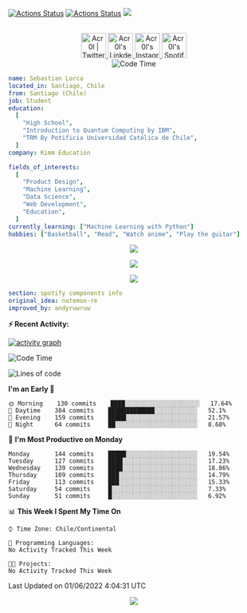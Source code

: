[![Actions Status](https://github.com/acr0l/acr0l/workflows/wakatime-stats/badge.svg)](https://github.com/acr0l/acr0l/actions)
[![Actions Status](https://github.com/acr0l/acr0l/workflows/update-gh-activity/badge.svg)](https://github.com/acr0l/acr0l/actions)
![](https://visitor-badge.glitch.me/badge?page_id=acr0l.acr0l)

<p align="center">
<br/>
<a href="https://twitter.com/acr0l9">
  <img alt="Acr0l | Twitter" width="50px" src="https://user-images.githubusercontent.com/43545812/144034996-602b144a-16e1-41cc-99e7-c6040b20dcaf.png"/>
</a>
<a href="https://www.linkedin.com/in/seba-lorca-g">
  <img alt="Acr0l's LinkdeIN" width="50px" src="https://user-images.githubusercontent.com/43545812/144035037-0f415fc7-9f96-4517-a370-ccc6e78a714b.png" />
</a>
<a href="https://www.instagram.com/5eb4_lg">
  <img alt="Acr0l's Instagram" width="50px" src="https://user-images.githubusercontent.com/43545812/144035088-0dfb165f-8fe0-4d13-896c-876c29d2b128.png" />
</a>
<a href="https://open.spotify.com/user/acroltime?si=8e3de699b0cb4cbb">
  <img alt="Acr0l's Spotify" width="50px" src="https://user-images.githubusercontent.com/43545812/144035120-1ad5169b-91c7-4078-bef9-6a82c733f373.png" />
</a>
<br>
<img alt="Code Time" src="https://wakatime.com/badge/github/Acr0l/sebastian-lorca-client.svg" />
</p>

```yaml
name: Sebastian Lorca
located_in: Santiago, Chile
from: Santiago (Chile)
job: Student
education:
  [
    "High School",
    "Introduction to Quantum Computing by IBM",
    "TRM By Potificia Universidad Católica de Chile",
  ]
company: Kimm Education

fields_of_interests:
  [
    "Product Design",
    "Machine Learning",
    "Data Science",
    "Web Development",
    "Education",
  ]
currently_learning: ["Machine Learning with Python"]
hobbies: ["Basketball", "Read", "Watch anime", "Play the guitar"]
```

<p align="center">
  <img alig src="https://github-profile-trophy.vercel.app/?username=acr0l&column=6&rank=SSS,SS,S,AAA,AA,A,B,C" />
</p>

<p align="center">
  <a href="https://spotify-github-profile.vercel.app/api/view?uid=11147618695&redirect=true">
    <img src="https://spotify-github-profile.vercel.app/api/view?uid=11147618695&cover_image=true&theme=default&bar_color=e3e3e3&bar_color_cover=true">
  </a>
</p>

<p align="center">
  <img src="https://acr0l.vercel.app/api/top-played">
</p>

```yaml
section: spotify components info
original_idea: natemoo-re
improved_by: andyruwruw
```

**:zap: Recent Activity:**

<!--START_SECTION:activity-->

<!--END_SECTION:activity-->

[![activity graph](https://activity-graph.herokuapp.com/graph?username=acr0l&custom_title=Seba's%20activity%20graph&theme=github-light&hide_border=true)](https://github.com/ashutosh00710/github-readme-activity-graph)

<!--START_SECTION:waka-->

![Code Time](http://img.shields.io/badge/Code%20Time-138%20hours-blue)

![Lines of code](https://img.shields.io/badge/From%20Hello%20World%20I%27ve%20Written-292%20Thousand%20lines%20of%20code-blue)

**I'm an Early 🐤**

```text
🌞 Morning    130 commits    ████░░░░░░░░░░░░░░░░░░░░░   17.64%
🌆 Daytime    384 commits    █████████████░░░░░░░░░░░░   52.1%
🌃 Evening    159 commits    █████░░░░░░░░░░░░░░░░░░░░   21.57%
🌙 Night      64 commits     ██░░░░░░░░░░░░░░░░░░░░░░░   8.68%

```

📅 **I'm Most Productive on Monday**

```text
Monday       144 commits    █████░░░░░░░░░░░░░░░░░░░░   19.54%
Tuesday      127 commits    ████░░░░░░░░░░░░░░░░░░░░░   17.23%
Wednesday    139 commits    ████░░░░░░░░░░░░░░░░░░░░░   18.86%
Thursday     109 commits    ███░░░░░░░░░░░░░░░░░░░░░░   14.79%
Friday       113 commits    ███░░░░░░░░░░░░░░░░░░░░░░   15.33%
Saturday     54 commits     █░░░░░░░░░░░░░░░░░░░░░░░░   7.33%
Sunday       51 commits     █░░░░░░░░░░░░░░░░░░░░░░░░   6.92%

```

📊 **This Week I Spent My Time On**

```text
⌚︎ Time Zone: Chile/Continental

💬 Programming Languages:
No Activity Tracked This Week

🐱‍💻 Projects:
No Activity Tracked This Week

```

Last Updated on 01/06/2022 4:04:31 UTC

<!--END_SECTION:waka-->

<p align="center">
  <img src="https://capsule-render.vercel.app/api?type=waving&color=gradient&height=60&section=footer"/>
</p>
